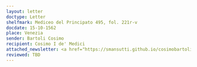 ```yaml
---
layout: letter
doctype: Letter
shelfmark: Mediceo del Principato 495, fol. 221r-v
docdate: 15-10-1562
place: Venezia
sender: Bartoli Cosimo
recipient: Cosimo I de' Medici
attached_newsletter: <a href="https://smansutti.github.io/cosimobartoli/texts/3079_022/">3079_022</a>
reviewed: TBD
---
```


